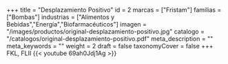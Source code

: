 +++
title = "Desplazamiento Positivo"
id = 2
marcas = ["Fristam"]
familias = ["Bombas"]
industrias = ["Alimentos y Bebidas","Energía","Biofarmacéuticos"]
imagen = "/images/productos/original-desplazamiento-positivo.jpg"
catalogo = "/catalogos/original-desplazamiento-positivo.pdf"
meta_description = ""
meta_keywords = ""
weight = 2
draft = false
taxonomyCover = false
+++
FKL, FLII
{{< youtube 69ah0Jdj1Ag >}}